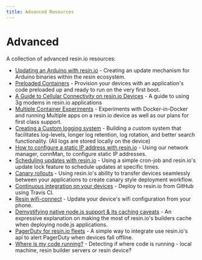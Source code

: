 ```yaml
---
title: Advanced Resources
---
```


# Advanced
A collection of advanced resin.io resources:

* [Updating an Arduino with resin.io](https://resin.io/blog/updating-an-arduino-with-resin-io/) - Creating an update mechanism for Arduino binaries within the resin ecosystem.
* [Preloaded Containers](https://resin.io/blog/preloaded-containers/) - Provision your devices with an application's code preloaded up and ready to run on the very first boot.
* [A Guide to Cellular Connectivity on resin.io Devices](https://resin.io/blog/cellular-connectivity/) - A guide to using 3g modems in resin.io applications
* [Multiple Container Experiments](https://resin.io/engineering/our-first-experiments-with-multi-container-apps/) - Experiments with Docker-in-Docker and running Multiple apps on a resin.io device as well as our plans for first class support.
* [Creating a Custom logging system](https://resin.io/blog/how-to-create-a-custom-logging-system-for-longer-log-retention/) - Building a custom system that facilitates log-levels, longer log retention, log rotation, and better search functionality. (All logs are stored locally on the device)
* [How to configure a static IP address with resin.io](https://resin.io/blog/how-to-configure-a-static-ip-address-with-resin-io) - Using our network manager, connMan, to configure static IP addresses.
* [Scheduling updates with resin.io](https://resin.io/blog/scheduling-updates-with-resin-io/) - Using a simple cron-job and resin.io's update lock feature to schedule updates at specific times.
* [Canary rollouts](https://resin.io/blog/canary-rollouts-on-resin-io/) - Using resin.io's ability to transfer devices seamlessly between your applications to create canary style deployment workflow.
* [Continuous integration on your devices](https://resin.io/blog/travis-ci/) - Deploy to resin.io from GitHub using Travis CI.
* [Resin wifi-connect](https://resin.io/blog/resin-wifi-connect/) - Update your device's wifi configuration from your phone.
* [Demystifying native node.js support & its caching caveats](https://resin.io/blog/demystifying-native-node-js-support-its-caching-caveats/) - An expressive explanation on making the most of resin.io's builders cache when deploying node.js applications.
* [PagerDuty for resin.io fleets](https://resin.io/blog/pagerduty-and-iot/) - A simple way to integrate use resin.io's api to alert PagerDuty when devices fall offline.
* [Where is my code running?](https://resin.io/blog/where-is-my-code-running/) - Detecting if where code is running - local machine, resin builder servers or resin device?
